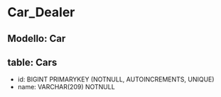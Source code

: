# Car_Dealer

## Modello: Car

## table: Cars

- id:   BIGINT     PRIMARYKEY (NOTNULL, AUTOINCREMENTS, UNIQUE)
- name: VARCHAR(209) NOTNULL